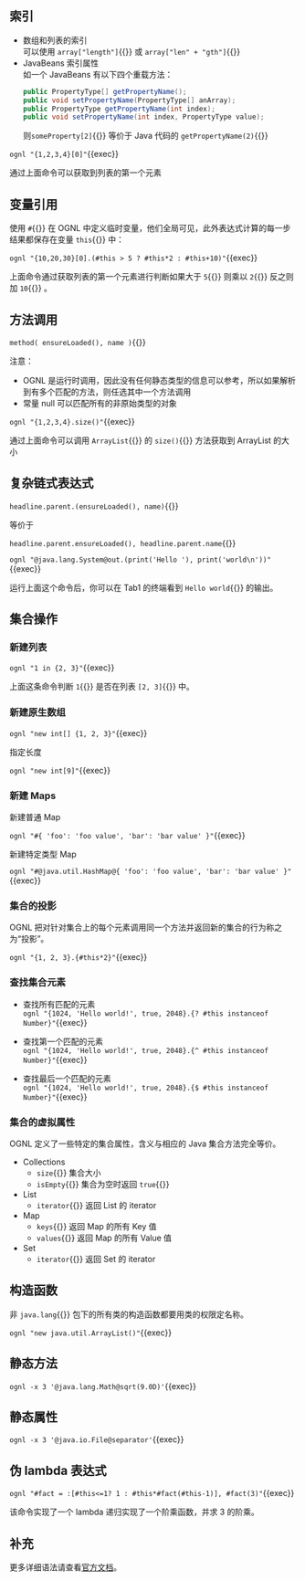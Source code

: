 ## 索引

- 数组和列表的索引  
  可以使用 `array["length"]`{{}} 或 `array["len" + "gth"]`{{}}
- JavaBeans 索引属性  
   如一个 JavaBeans 有以下四个重载方法：
  ```java
  public PropertyType[] getPropertyName();
  public void setPropertyName(PropertyType[] anArray);
  public PropertyType getPropertyName(int index);
  public void setPropertyName(int index, PropertyType value);
  ```
  则`someProperty[2]`{{}} 等价于 Java 代码的 `getPropertyName(2)`{{}}

`ognl "{1,2,3,4}[0]"`{{exec}}

通过上面命令可以获取到列表的第一个元素

## 变量引用

使用 `#`{{}} 在 OGNL 中定义临时变量，他们全局可见，此外表达式计算的每一步结果都保存在变量 `this`{{}} 中：

`ognl "{10,20,30}[0].(#this > 5 ? #this*2 : #this+10)"`{{exec}}

上面命令通过获取列表的第一个元素进行判断如果大于 `5`{{}} 则乘以 `2`{{}} 反之则加 `10`{{}} 。

## 方法调用

`method( ensureLoaded(), name )`{{}}

注意：

- OGNL 是运行时调用，因此没有任何静态类型的信息可以参考，所以如果解析到有多个匹配的方法，则任选其中一个方法调用
- 常量 null 可以匹配所有的非原始类型的对象

`ognl "{1,2,3,4}.size()"`{{exec}}

通过上面命令可以调用 `ArrayList`{{}} 的 `size()`{{}} 方法获取到 ArrayList 的大小

## 复杂链式表达式

`headline.parent.(ensureLoaded(), name)`{{}}

等价于

`headline.parent.ensureLoaded(), headline.parent.name`{{}}

`ognl "@java.lang.System@out.(print('Hello '), print('world\n'))"`{{exec}}

运行上面这个命令后，你可以在 Tab1 的终端看到 `Hello world`{{}} 的输出。

## 集合操作

### 新建列表

`ognl "1 in {2, 3}"`{{exec}}

上面这条命令判断 `1`{{}} 是否在列表 `[2, 3]`{{}} 中。

### 新建原生数组

`ognl "new int[] {1, 2, 3}"`{{exec}}

指定长度

`ognl "new int[9]"`{{exec}}

### 新建 Maps

新建普通 Map

`ognl "#{ 'foo': 'foo value', 'bar': 'bar value' }"`{{exec}}

新建特定类型 Map

`ognl "#@java.util.HashMap@{ 'foo': 'foo value', 'bar': 'bar value' }"`{{exec}}

### 集合的投影

OGNL 把对针对集合上的每个元素调用同一个方法并返回新的集合的行为称之为“投影”。

`ognl "{1, 2, 3}.{#this*2}"`{{exec}}

### 查找集合元素

- 查找所有匹配的元素  
  `ognl "{1024, 'Hello world!', true, 2048}.{? #this instanceof Number}"`{{exec}}

- 查找第一个匹配的元素  
  `ognl "{1024, 'Hello world!', true, 2048}.{^ #this instanceof Number}"`{{exec}}

- 查找最后一个匹配的元素  
  `ognl "{1024, 'Hello world!', true, 2048}.{$ #this instanceof Number}"`{{exec}}

### 集合的虚拟属性

OGNL 定义了一些特定的集合属性，含义与相应的 Java 集合方法完全等价。

- Collections
  - `size`{{}} 集合大小
  - `isEmpty`{{}} 集合为空时返回 `true`{{}}
- List
  - `iterator`{{}} 返回 List 的 iterator
- Map
  - `keys`{{}} 返回 Map 的所有 Key 值
  - `values`{{}} 返回 Map 的所有 Value 值
- Set
  - `iterator`{{}} 返回 Set 的 iterator

## 构造函数

非 `java.lang`{{}} 包下的所有类的构造函数都要用类的权限定名称。

`ognl "new java.util.ArrayList()"`{{exec}}

## 静态方法

`ognl -x 3 '@java.lang.Math@sqrt(9.0D)'`{{exec}}

## 静态属性

`ognl -x 3 '@java.io.File@separator'`{{exec}}

## 伪 lambda 表达式

`ognl "#fact = :[#this<=1? 1 : #this*#fact(#this-1)], #fact(3)"`{{exec}}

该命令实现了一个 lambda 递归实现了一个阶乘函数，并求 3 的阶乘。

## 补充

更多详细语法请查看[官方文档](https://commons.apache.org/proper/commons-ognl/language-guide.html)。
